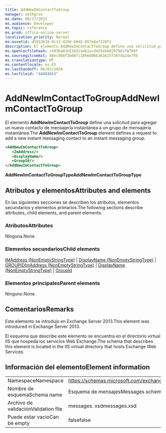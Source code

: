 ```yaml
---
title: AddNewImContactToGroup
manager: sethgros
ms.date: 09/17/2015
ms.audience: Developer
ms.topic: reference
ms.prod: office-online-server
localization_priority: Normal
ms.assetid: d5913619-0c13-429d-b9d2-057e8af220f1
description: El elemento AddNewImContactToGroup define una solicitud para agregar un nuevo contacto de mensajería instantánea a un grupo de mensajería instantánea.
ms.openlocfilehash: c493ba81b23832a462acd425eb60297801f8768f
ms.sourcegitcommit: 88ec988f2bb67c1866d06b361615f3674a24e795
ms.translationtype: MT
ms.contentlocale: es-ES
ms.lasthandoff: 06/03/2020
ms.locfileid: "44463653"
---
```

# <a name="addnewimcontacttogroup"></a><span data-ttu-id="58155-103">AddNewImContactToGroup</span><span class="sxs-lookup"><span data-stu-id="58155-103">AddNewImContactToGroup</span></span>

<span data-ttu-id="58155-104">El elemento **AddNewImContactToGroup** define una solicitud para agregar un nuevo contacto de mensajería instantánea a un grupo de mensajería instantánea.</span><span class="sxs-lookup"><span data-stu-id="58155-104">The **AddNewImContactToGroup** element defines a request to add a new instant messaging contact to an instant messaging group.</span></span> 
  
```XML
<AddNewImContactToGroup>
   <ImAddress/>
   <DisplayName/>
   <GroupId/>
</AddNewImContactToGroup>
```

 <span data-ttu-id="58155-105">**AddNewImContactToGroupType**</span><span class="sxs-lookup"><span data-stu-id="58155-105">**AddNewImContactToGroupType**</span></span>
## <a name="attributes-and-elements"></a><span data-ttu-id="58155-106">Atributos y elementos</span><span class="sxs-lookup"><span data-stu-id="58155-106">Attributes and elements</span></span>

<span data-ttu-id="58155-107">En las siguientes secciones se describen los atributos, elementos secundarios y elementos primarios.</span><span class="sxs-lookup"><span data-stu-id="58155-107">The following sections describe attributes, child elements, and parent elements.</span></span>
  
### <a name="attributes"></a><span data-ttu-id="58155-108">Atributos</span><span class="sxs-lookup"><span data-stu-id="58155-108">Attributes</span></span>

<span data-ttu-id="58155-109">Ninguna.</span><span class="sxs-lookup"><span data-stu-id="58155-109">None.</span></span>
  
### <a name="child-elements"></a><span data-ttu-id="58155-110">Elementos secundarios</span><span class="sxs-lookup"><span data-stu-id="58155-110">Child elements</span></span>

<span data-ttu-id="58155-111">[IMAddress (NonEmptyStringType)](imaddress-nonemptystringtype.md)  |  [DisplayName (NonEmptyStringType)](displayname-nonemptystringtype.md)  |  [GROUPID](groupid.md)</span><span class="sxs-lookup"><span data-stu-id="58155-111">[ImAddress (NonEmptyStringType)](imaddress-nonemptystringtype.md) | [DisplayName (NonEmptyStringType)](displayname-nonemptystringtype.md) | [GroupId](groupid.md)</span></span>
  
### <a name="parent-elements"></a><span data-ttu-id="58155-112">Elementos principales</span><span class="sxs-lookup"><span data-stu-id="58155-112">Parent elements</span></span>

<span data-ttu-id="58155-113">Ninguno.</span><span class="sxs-lookup"><span data-stu-id="58155-113">None.</span></span>
  
## <a name="remarks"></a><span data-ttu-id="58155-114">Comentarios</span><span class="sxs-lookup"><span data-stu-id="58155-114">Remarks</span></span>

<span data-ttu-id="58155-115">Este elemento se introdujo en Exchange Server 2013.</span><span class="sxs-lookup"><span data-stu-id="58155-115">This element was introduced in Exchange Server 2013.</span></span>
  
<span data-ttu-id="58155-116">El esquema que describe este elemento se encuentra en el directorio virtual IIS que hospeda los servicios Web Exchange.</span><span class="sxs-lookup"><span data-stu-id="58155-116">The schema that describes this element is located in the IIS virtual directory that hosts Exchange Web Services.</span></span>
  
## <a name="element-information"></a><span data-ttu-id="58155-117">Información del elemento</span><span class="sxs-lookup"><span data-stu-id="58155-117">Element information</span></span>

|||
|:-----|:-----|
|<span data-ttu-id="58155-118">Namespace</span><span class="sxs-lookup"><span data-stu-id="58155-118">Namespace</span></span>  <br/> |https://schemas.microsoft.com/exchange/services/2006/messages  <br/> |
|<span data-ttu-id="58155-119">Nombre de esquema</span><span class="sxs-lookup"><span data-stu-id="58155-119">Schema name</span></span>  <br/> |<span data-ttu-id="58155-120">Esquema de mensajes</span><span class="sxs-lookup"><span data-stu-id="58155-120">Messages schema</span></span>  <br/> |
|<span data-ttu-id="58155-121">Archivo de validación</span><span class="sxs-lookup"><span data-stu-id="58155-121">Validation file</span></span>  <br/> |<span data-ttu-id="58155-122">messages. xsd</span><span class="sxs-lookup"><span data-stu-id="58155-122">messages.xsd</span></span>  <br/> |
|<span data-ttu-id="58155-123">Puede estar vacío</span><span class="sxs-lookup"><span data-stu-id="58155-123">Can be empty</span></span>  <br/> |<span data-ttu-id="58155-124">false</span><span class="sxs-lookup"><span data-stu-id="58155-124">false</span></span>  <br/> |
   

